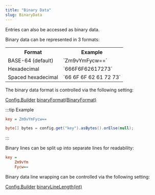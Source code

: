 ```yaml
---
title: "Binary Data"
slug: BinaryData
---
```


Entries can also be accessed as binary data.

Binary data can be represented in 3 formats:

<table class="code-table">
<tr>
<th>Format</th>
<th>Example</th>
</tr>
<tr>
<td>BASE-64 (default)</td>
<td>`Zm9vYmFycw==`</td>
</tr>
<tr>
<td>Hexadecimal</td>
<td>`666F6F62617273`</td>
</tr>
<tr>
<td>Spaced hexadecimal</td>
<td>`66 6F 6F 62 61 72 73`</td>
</tr>
</table>

The binary data format is controlled via the following setting:

<tree>
<node-0><java-class><a href="/site/apidocs/org/apache/juneau/config/Config.Builder.html" target="_blank">Config.Builder</a></java-class></node-0>
<node-1><java-method><a href="/site/apidocs/org/apache/juneau/config/Config.Builder.html#binaryFormat(org.apache.juneau.BinaryFormat)" target="_blank">binaryFormat(BinaryFormat)</a></java-method></node-1>
</tree>

:::tip Example
```ini
key = Zm9vYmFycw==
```

```java
byte[] bytes = config.get("key").asBytes().orElse(null);
```
:::

Binary lines can be split up into separate lines for readability:

```ini
key =
    Zm9vYm
    Fycw==
```

Binary data line wrapping can be controlled via the following setting:

<tree>
<node-0><java-class><a href="/site/apidocs/org/apache/juneau/config/Config.Builder.html" target="_blank">Config.Builder</a></java-class></node-0>
<node-1><java-method><a href="/site/apidocs/org/apache/juneau/config/Config.Builder.html#binaryLineLength(int)" target="_blank">binaryLineLength(int)</a></java-method></node-1>
</tree>